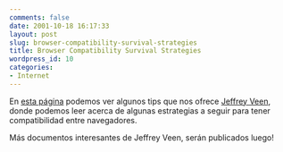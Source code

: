 ```yaml
---
comments: false
date: 2001-10-18 16:17:33
layout: post
slug: browser-compatibility-survival-strategies
title: Browser Compatibility Survival Strategies
wordpress_id: 10
categories:
- Internet
---
```


En [esta página](http://www.veen.com/presentation/browsers.htm) podemos ver algunos tips que nos ofrece [Jeffrey Veen](http://www.veen.com), donde podemos leer acerca de algunas estrategias a seguir para tener compatibilidad entre navegadores.





Más documentos interesantes de Jeffrey Veen, serán publicados luego!




 
